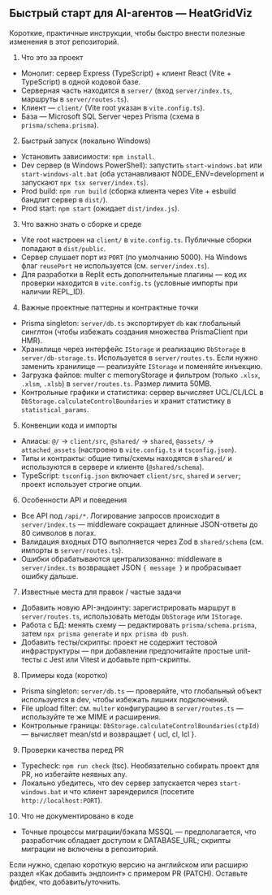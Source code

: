 ## Быстрый старт для AI-агентов — HeatGridViz

Короткие, практичные инструкции, чтобы быстро внести полезные изменения в этот репозиторий.

1) Что это за проект
- Монолит: сервер Express (TypeScript) + клиент React (Vite + TypeScript) в одной кодовой базе.
- Серверная часть находится в `server/` (вход `server/index.ts`, маршруты в `server/routes.ts`).
- Клиент — `client/` (Vite root указан в `vite.config.ts`).
- База — Microsoft SQL Server через Prisma (схема в `prisma/schema.prisma`).

2) Быстрый запуск (локально Windows)
- Установить зависимости: `npm install`.
- Dev сервер (в Windows PowerShell): запустить `start-windows.bat` или `start-windows-alt.bat` (оба устанавливают NODE_ENV=development и запускают `npx tsx server/index.ts`).
- Prod build: `npm run build` (сборка клиента через Vite + esbuild бандлит сервер в `dist/`).
- Prod start: `npm start` (ожидает `dist/index.js`).

3) Что важно знать о сборке и среде
- Vite root настроен на `client/` в `vite.config.ts`. Публичные сборки попадают в `dist/public`.
- Сервер слушает порт из `PORT` (по умолчанию 5000). На Windows флаг `reusePort` не используется (см. `server/index.ts`).
- Для разработки в Replit есть дополнительные плагины — код их проверки находится в `vite.config.ts` (условные импорты при наличии REPL_ID).

4) Важные проектные паттерны и контрактные точки
- Prisma singleton: `server/db.ts` экспортирует `db` как глобальный синглтон (чтобы избежать создания множества PrismaClient при HMR).
- Хранилище через интерфейс `IStorage` и реализацию `DbStorage` в `server/db-storage.ts`. Используется в `server/routes.ts`. Если нужно заменить хранилище — реализуйте `IStorage` и поменяйте инъекцию.
- Загрузка файлов: multer с memoryStorage и фильтром (только `.xlsx`, `.xlsm`, `.xlsb`) в `server/routes.ts`. Размер лимита 50MB.
- Контрольные графики и статистика: сервер вычисляет UCL/CL/LCL в `DbStorage.calculateControlBoundaries` и хранит статистику в `statistical_params`.

5) Конвенции кода и импорты
- Алиасы: `@/` → `client/src`, `@shared/` → `shared`, `@assets/` → `attached_assets` (настроено в `vite.config.ts` и `tsconfig.json`).
- Типы и контракты: общие типы/схемы находятся в `shared/` и используются в сервере и клиенте (`@shared/schema`).
- TypeScript: `tsconfig.json` включает `client/src`, `shared` и `server`; проект использует строгие опции.

6) Особенности API и поведения
- Все API под `/api/*`. Логирование запросов происходит в `server/index.ts` — middleware сокращает длинные JSON-ответы до 80 символов в логах.
- Валидация входных DTO выполняется через Zod в `shared/schema` (см. импорты в `server/routes.ts`).
- Ошибки обрабатываются централизованно: middleware в `server/index.ts` возвращает JSON `{ message }` и пробрасывает ошибку дальше.

7) Известные места для правок / частые задачи
- Добавить новую API-эндоинту: зарегистрировать маршрут в `server/routes.ts`, использовать методы `DbStorage` или `IStorage`.
- Работа с БД: менять схему — редактировать `prisma/schema.prisma`, затем `npx prisma generate` и `npx prisma db push`.
- Добавить тесты/скрипты: проект не содержит тестовой инфраструктуры — при добавлении предпочитайте простые unit-тесты с Jest или Vitest и добавьте npm-скрипты.

8) Примеры кода (коротко)
- Prisma singleton: `server/db.ts` — проверяйте, что глобальный объект используется в dev, чтобы избежать лишних подключений.
- File upload filter: см. `multer` конфигурацию в `server/routes.ts` — используйте те же MIME и расширения.
- Контрольные границы: `DbStorage.calculateControlBoundaries(ctpId)` — вычисляет mean/std и возвращает { ucl, cl, lcl }.

9) Проверки качества перед PR
- Typecheck: `npm run check` (tsc). Необязательно собирать проект для PR, но избегайте неявных any.
- Локально убедитесь, что dev сервер запускается через `start-windows.bat` и что клиент зарендерился (посетите `http://localhost:PORT`).

10) Что не документировано в коде
- Точные процессы миграции/бэкапа MSSQL — предполагается, что разработчик обладает доступом к DATABASE_URL; скрипты миграции не включены в репозиторий.

Если нужно, сделаю короткую версию на английском или расширю раздел «Как добавить эндпоинт» с примером PR (PATCH). Оставьте фидбек, что добавить/уточнить.
